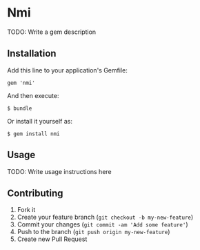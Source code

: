 # Nmi

TODO: Write a gem description

## Installation

Add this line to your application's Gemfile:

    gem 'nmi'

And then execute:

    $ bundle

Or install it yourself as:

    $ gem install nmi

## Usage

TODO: Write usage instructions here

## Contributing

1. Fork it
2. Create your feature branch (`git checkout -b my-new-feature`)
3. Commit your changes (`git commit -am 'Add some feature'`)
4. Push to the branch (`git push origin my-new-feature`)
5. Create new Pull Request
